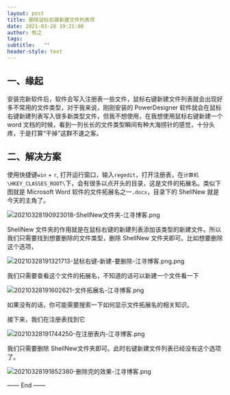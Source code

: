 ```yaml
---
layout: post
title: 删除鼠标右键新建文件列表项
date: 2021-03-28 19:21:00
author: 牧之
tags: 
subtitle:   ""
header-style: text
---
```



## 一、缘起

安装完新软件后，软件会写入注册表一些文件，鼠标右键新建文件列表就会出现好多不常用的文件类型，对于我来说，刚刚安装的 PowerDesigner 软件就会在鼠标右键新建列表写入很多新类型文件，但我不想使用，在我想使用鼠标右键新建一个 word 文档的时候，看到一列长长的文件类型瞬间有种大海捞针的感觉，十分头疼，于是打算“干掉”这群不速之客。

## 二、解决方案

使用快捷键`win` + `r`, 打开运行窗口，输入`regedit`，打开注册表，在`计算机\HKEY_CLASSES_ROOT\`下，会有很多以点开头的目录，这是文件的拓展名。类似下图就是 Microsoft Word 软件的文件拓展名之一`.docx`，目录下的 ShellNew 就是今天的主角了。

![20210328190923018-ShellNew文件夹-江寻博客.png][1]

ShellNew 文件夹的作用就是在鼠标右键的新建列表添加该类型的新建文件。所以我们只需要找到想要删除的文件类型，删除 ShellNew 文件夹即可。比如想要删除这个选项，

![20210328191321713-鼠标右键-新建-要删除-江寻博客.png.png][2]

我们只需要查看这个文件的拓展名，不知道的话可以新建一个文件看一下

![20210328191602621-文件拓展名-江寻博客.png][3]

如果没有的话，你可能需要搜索一下如何显示文件拓展名的相关知识。

接下来，我们在注册表找到它

![20210328191744250-在注册表内-江寻博客.png][4]

我们只需要删除 ShellNew文件夹即可。此时右键新建文件列表已经没有这个选项了。

![20210328191852380-删除完的效果-江寻博客.png][5]

—— End ——


  [1]: https://blog.cseve.com/usr/uploads/2021/03/3277521391.png
  [2]: https://blog.cseve.com/usr/uploads/2021/03/3150981732.png
  [3]: https://blog.cseve.com/usr/uploads/2021/03/364889883.png
  [4]: https://blog.cseve.com/usr/uploads/2021/03/4099150816.png
  [5]: https://blog.cseve.com/usr/uploads/2021/03/2708912878.png